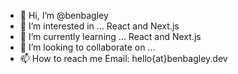 - 👋 Hi, I’m @benbagley
- 👀 I’m interested in ... React and Next.js
- 🌱 I’m currently learning ... React and Next.js
- 💞️ I’m looking to collaborate on ...
- 📫 How to reach me
Email: hello{at}benbagley.dev

